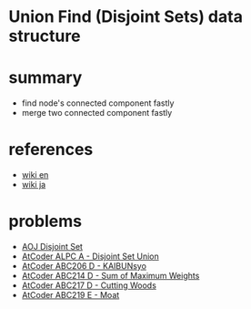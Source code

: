 # Union Find (Disjoint Sets) data structure


# summary
- find node's connected component fastly
- merge two connected component fastly


# references
- [wiki en](https://en.wikipedia.org/wiki/Disjoint-set_data_structure)
- [wiki ja](https://ja.wikipedia.org/wiki/%E7%B4%A0%E9%9B%86%E5%90%88%E3%83%87%E3%83%BC%E3%82%BF%E6%A7%8B%E9%80%A0)



# problems 
- [AOJ Disjoint Set](https://onlinejudge.u-aizu.ac.jp/courses/library/3/DSL/1/DSL_1_A)
- [AtCoder ALPC A - Disjoint Set Union](https://atcoder.jp/contests/practice2/tasks/practice2_a)
- [AtCoder ABC206 D - KAIBUNsyo](https://atcoder.jp/contests/abc206/tasks/abc206_d)
- [AtCoder ABC214 D - Sum of Maximum Weights](https://atcoder.jp/contests/abc214/tasks/abc214_d)
- [AtCoder ABC217 D - Cutting Woods](https://atcoder.jp/contests/abc217/tasks/abc217_d)
- [AtCoder ABC219 E - Moat](https://atcoder.jp/contests/abc219/tasks/abc219_e)